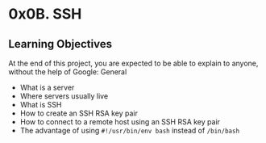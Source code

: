 # 0x0B. SSH

## Learning Objectives

At the end of this project, you are expected to be able to explain to anyone, without the help of Google:
General

- What is a server
- Where servers usually live
- What is SSH
- How to create an SSH RSA key pair
- How to connect to a remote host using an SSH RSA key pair
- The advantage of using `#!/usr/bin/env bash` instead of `/bin/bash`

